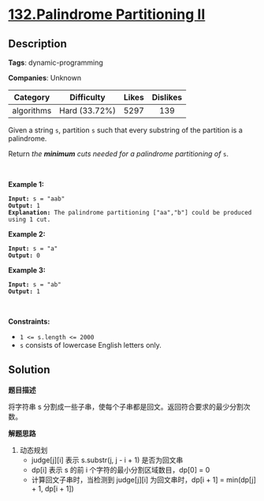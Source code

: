 # [132.Palindrome Partitioning II](https://leetcode.com/problems/palindrome-partitioning-ii/description/)

## Description

**Tags**: dynamic-programming

**Companies**: Unknown

| Category | Difficulty | Likes | Dislikes |
| :------: | :--------: | :---: | :------: |
| algorithms | Hard (33.72%) | 5297 | 139 |

<p>Given a string <code>s</code>, partition <code>s</code> such that every <span data-keyword="substring-nonempty">substring</span> of the partition is a <span data-keyword="palindrome-string">palindrome</span>.</p>
<p>Return <em>the <strong>minimum</strong> cuts needed for a palindrome partitioning of</em> <code>s</code>.</p>
<p>&nbsp;</p>
<p><strong class="example">Example 1:</strong></p>
<pre><code><strong>Input:</strong> s = &quot;aab&quot;
<strong>Output:</strong> 1
<strong>Explanation:</strong> The palindrome partitioning [&quot;aa&quot;,&quot;b&quot;] could be produced using 1 cut.</code></pre>
<p><strong class="example">Example 2:</strong></p>
<pre><code><strong>Input:</strong> s = &quot;a&quot;
<strong>Output:</strong> 0</code></pre>
<p><strong class="example">Example 3:</strong></p>
<pre><code><strong>Input:</strong> s = &quot;ab&quot;
<strong>Output:</strong> 1</code></pre>
<p>&nbsp;</p>
<p><strong>Constraints:</strong></p>
<ul>
  <li><code>1 &lt;= s.length &lt;= 2000</code></li>
  <li><code>s</code> consists of lowercase English letters only.</li>
</ul>

## Solution

**题目描述**

将字符串 s 分割成一些子串，使每个子串都是回文。返回符合要求的最少分割次数。

**解题思路**

1. 动态规划
   - judge[j][i] 表示 s.substr(j, j - i + 1) 是否为回文串
   - dp[i] 表示 s 的前 i 个字符的最小分割区域数目，dp[0] = 0
   - 计算回文子串时，当检测到 judge[j][i] 为回文串时，dp[i + 1] = min(dp[j] + 1, dp[i + 1])

